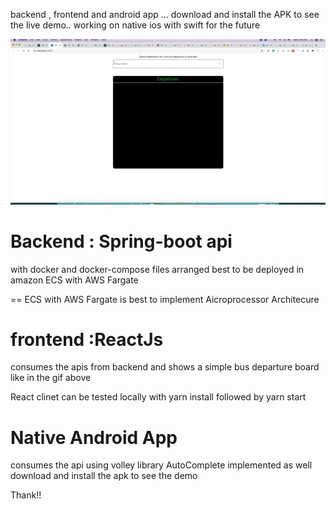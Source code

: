 backend , frontend and android app ... download and install the APK to see the live demo.. working on native ios with swift for the future

![](files/demo.gif)

# Backend : Spring-boot api

with docker and docker-compose files
arranged best to be deployed in amazon ECS with AWS Fargate

== ECS with AWS Fargate is best to implement Aicroprocessor Architecure

# frontend :ReactJs

consumes the apis from backend and shows a simple bus departure board like in the gif above

React clinet can be tested locally with yarn install followed by yarn start

# Native Android App

consumes the api using volley library
AutoComplete implemented as well
download and install the apk to see the demo

Thank!!

